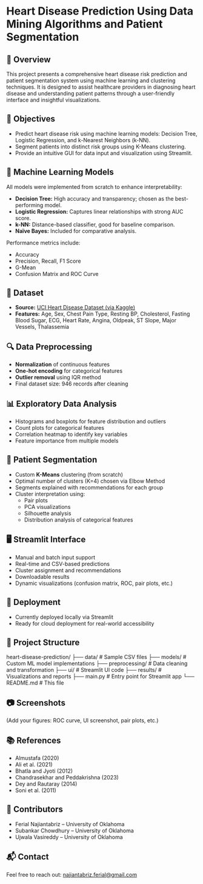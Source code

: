 # Heart Disease Prediction Using Data Mining Algorithms and Patient Segmentation

## 📌 Overview
This project presents a comprehensive heart disease risk prediction and patient segmentation system using machine learning and clustering techniques. It is designed to assist healthcare providers in diagnosing heart disease and understanding patient patterns through a user-friendly interface and insightful visualizations.

## 🎯 Objectives
- Predict heart disease risk using machine learning models: Decision Tree, Logistic Regression, and k-Nearest Neighbors (k-NN).
- Segment patients into distinct risk groups using K-Means clustering.
- Provide an intuitive GUI for data input and visualization using Streamlit.

## 🧠 Machine Learning Models
All models were implemented from scratch to enhance interpretability:
- **Decision Tree:** High accuracy and transparency; chosen as the best-performing model.
- **Logistic Regression:** Captures linear relationships with strong AUC score.
- **k-NN:** Distance-based classifier, good for baseline comparison.
- **Naïve Bayes:** Included for comparative analysis.

Performance metrics include:
- Accuracy
- Precision, Recall, F1 Score
- G-Mean
- Confusion Matrix and ROC Curve

## 🧪 Dataset
- **Source:** [UCI Heart Disease Dataset (via Kaggle)](https://www.kaggle.com/johnsmith88/heart-disease-dataset)
- **Features:** Age, Sex, Chest Pain Type, Resting BP, Cholesterol, Fasting Blood Sugar, ECG, Heart Rate, Angina, Oldpeak, ST Slope, Major Vessels, Thalassemia

## 🔍 Data Preprocessing
- **Normalization** of continuous features
- **One-hot encoding** for categorical features
- **Outlier removal** using IQR method
- Final dataset size: 946 records after cleaning

## 📊 Exploratory Data Analysis
- Histograms and boxplots for feature distribution and outliers
- Count plots for categorical features
- Correlation heatmap to identify key variables
- Feature importance from multiple models

## 👥 Patient Segmentation
- Custom **K-Means** clustering (from scratch)
- Optimal number of clusters (K=4) chosen via Elbow Method
- Segments explained with recommendations for each group
- Cluster interpretation using:
  - Pair plots
  - PCA visualizations
  - Silhouette analysis
  - Distribution analysis of categorical features

## 🖥️ Streamlit Interface
- Manual and batch input support
- Real-time and CSV-based predictions
- Cluster assignment and recommendations
- Downloadable results
- Dynamic visualizations (confusion matrix, ROC, pair plots, etc.)

## 🚀 Deployment
- Currently deployed locally via Streamlit
- Ready for cloud deployment for real-world accessibility

## 📁 Project Structure
heart-disease-prediction/
├── data/ # Sample CSV files
├── models/ # Custom ML model implementations
├── preprocessing/ # Data cleaning and transformation
├── ui/ # Streamlit UI code
├── results/ # Visualizations and reports
├── main.py # Entry point for Streamlit app
└── README.md # This file


## 📷 Screenshots
(Add your figures: ROC curve, UI screenshot, pair plots, etc.)

## 📚 References
- Almustafa (2020)
- Ali et al. (2021)
- Bhatla and Jyoti (2012)
- Chandrasekhar and Peddakrishna (2023)
- Dey and Rautaray (2014)
- Soni et al. (2011)

## 🤝 Contributors
- Ferial Najiantabriz – University of Oklahoma
- Subankar Chowdhury – University of Oklahoma
- Ujwala Vasireddy – University of Oklahoma

## 📬 Contact
Feel free to reach out: najiantabriz.ferial@gmail.com
